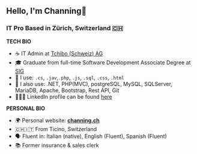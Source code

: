 ## Hello, I'm Channing👋


### IT Pro Based in Zürich, Switzerland 🇨🇭

**TECH BIO**
- ☕ IT Admin at [Tchibo (Schweiz) AG](https://www.tchibo.ch)
- 🎓 Graduate from full-time Software Development Associate Degree at [SIG](https://ssse.ti.ch/sig)
- 💭 I use: ``.cs``, ``.jav``,``.php``, ``.js``, ``.sql``, ``.css``, ``.html``
- 📖 I also use: .NET, PHP(MVC), postgreSQL, MySQL, SQLServer, MariaDB, Apache, Bootstrap, Rest API, Git
- 👨🏽‍💻 LinkedIn profile can be found [here](https://www.linkedin.com/in/channing-morillo/)

**PERSONAL BIO**
- 🌍 Personal website: **[channing.ch](https://channing.ch)**
- 🇨🇭🇮🇹 From Ticino, Switzerland
- 🗣 Fluent in: Italian (native), English (Fluent), Spanish (Fluent)
- 📚 Former insurance & sales clerk
